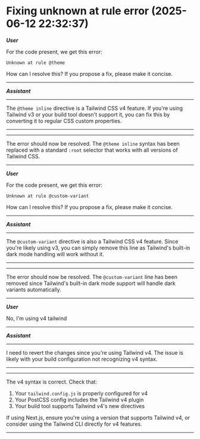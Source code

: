 <!-- Generated by SpecStory -->

# Fixing unknown at rule error (2025-06-12 22:32:37)

_**User**_

For the code present, we get this error:
```
Unknown at rule @theme
```
How can I resolve this? If you propose a fix, please make it concise.

---

_**Assistant**_



---

The `@theme inline` directive is a Tailwind CSS v4 feature. If you're using Tailwind v3 or your build tool doesn't support it, you can fix this by converting it to regular CSS custom properties.

---



---

The error should now be resolved. The `@theme inline` syntax has been replaced with a standard `:root` selector that works with all versions of Tailwind CSS.

---

_**User**_

For the code present, we get this error:
```
Unknown at rule @custom-variant
```
How can I resolve this? If you propose a fix, please make it concise.

---

_**Assistant**_



---

The `@custom-variant` directive is also a Tailwind CSS v4 feature. Since you're likely using v3, you can simply remove this line as Tailwind's built-in dark mode handling will work without it.

---



---

The error should now be resolved. The `@custom-variant` line has been removed since Tailwind's built-in dark mode support will handle dark variants automatically.

---

_**User**_

No, I'm using v4 tailwind

---

_**Assistant**_



---

I need to revert the changes since you're using Tailwind v4. The issue is likely with your build configuration not recognizing v4 syntax.

---



---

The v4 syntax is correct. Check that:

1. Your `tailwind.config.js` is properly configured for v4
2. Your PostCSS config includes the Tailwind v4 plugin
3. Your build tool supports Tailwind v4's new directives

If using Next.js, ensure you're using a version that supports Tailwind v4, or consider using the Tailwind CLI directly for v4 features.

---

